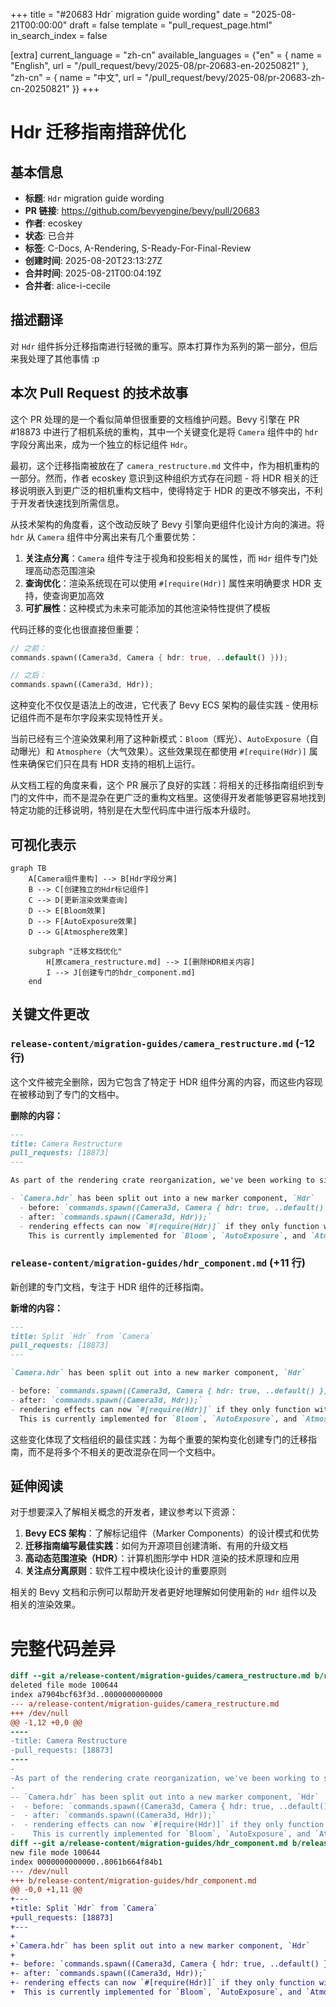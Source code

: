 +++
title = "#20683 Hdr` migration guide wording"
date = "2025-08-21T00:00:00"
draft = false
template = "pull_request_page.html"
in_search_index = false

[extra]
current_language = "zh-cn"
available_languages = {"en" = { name = "English", url = "/pull_request/bevy/2025-08/pr-20683-en-20250821" }, "zh-cn" = { name = "中文", url = "/pull_request/bevy/2025-08/pr-20683-zh-cn-20250821" }}
+++

# Hdr 迁移指南措辞优化

## 基本信息
- **标题**: `Hdr` migration guide wording
- **PR 链接**: https://github.com/bevyengine/bevy/pull/20683
- **作者**: ecoskey
- **状态**: 已合并
- **标签**: C-Docs, A-Rendering, S-Ready-For-Final-Review
- **创建时间**: 2025-08-20T23:13:27Z
- **合并时间**: 2025-08-21T00:04:19Z
- **合并者**: alice-i-cecile

## 描述翻译
对 `Hdr` 组件拆分迁移指南进行轻微的重写。原本打算作为系列的第一部分，但后来我处理了其他事情 :p

## 本次 Pull Request 的技术故事

这个 PR 处理的是一个看似简单但很重要的文档维护问题。Bevy 引擎在 PR #18873 中进行了相机系统的重构，其中一个关键变化是将 `Camera` 组件中的 `hdr` 字段分离出来，成为一个独立的标记组件 `Hdr`。

最初，这个迁移指南被放在了 `camera_restructure.md` 文件中，作为相机重构的一部分。然而，作者 ecoskey 意识到这种组织方式存在问题 - 将 HDR 相关的迁移说明嵌入到更广泛的相机重构文档中，使得特定于 HDR 的更改不够突出，不利于开发者快速找到所需信息。

从技术架构的角度看，这个改动反映了 Bevy 引擎向更组件化设计方向的演进。将 `hdr` 从 `Camera` 组件中分离出来有几个重要优势：

1. **关注点分离**：`Camera` 组件专注于视角和投影相关的属性，而 `Hdr` 组件专门处理高动态范围渲染
2. **查询优化**：渲染系统现在可以使用 `#[require(Hdr)]` 属性来明确要求 HDR 支持，使查询更加高效
3. **可扩展性**：这种模式为未来可能添加的其他渲染特性提供了模板

代码迁移的变化也很直接但重要：
```rust
// 之前：
commands.spawn((Camera3d, Camera { hdr: true, ..default() }));

// 之后：
commands.spawn((Camera3d, Hdr));
```

这种变化不仅仅是语法上的改进，它代表了 Bevy ECS 架构的最佳实践 - 使用标记组件而不是布尔字段来实现特性开关。

当前已经有三个渲染效果利用了这种新模式：`Bloom`（辉光）、`AutoExposure`（自动曝光）和 `Atmosphere`（大气效果）。这些效果现在都使用 `#[require(Hdr)]` 属性来确保它们只在具有 HDR 支持的相机上运行。

从文档工程的角度来看，这个 PR 展示了良好的实践：将相关的迁移指南组织到专门的文件中，而不是混杂在更广泛的重构文档里。这使得开发者能够更容易地找到特定功能的迁移说明，特别是在大型代码库中进行版本升级时。

## 可视化表示

```mermaid
graph TB
    A[Camera组件重构] --> B[Hdr字段分离]
    B --> C[创建独立的Hdr标记组件]
    C --> D[更新渲染效果查询]
    D --> E[Bloom效果]
    D --> F[AutoExposure效果]
    D --> G[Atmosphere效果]
    
    subgraph "迁移文档优化"
        H[原camera_restructure.md] --> I[删除HDR相关内容]
        I --> J[创建专门的hdr_component.md]
    end
```

## 关键文件更改

### `release-content/migration-guides/camera_restructure.md` (-12 行)
这个文件被完全删除，因为它包含了特定于 HDR 组件分离的内容，而这些内容现在被移动到了专门的文档中。

**删除的内容：**
```markdown
---
title: Camera Restructure
pull_requests: [18873]
---

As part of the rendering crate reorganization, we've been working to simplify Bevy `Camera`s:

- `Camera.hdr` has been split out into a new marker component, `Hdr`
  - before: `commands.spawn((Camera3d, Camera { hdr: true, ..default() });`
  - after: `commands.spawn((Camera3d, Hdr));`
  - rendering effects can now `#[require(Hdr)]` if they only function with an HDR camera.
    This is currently implemented for `Bloom`, `AutoExposure`, and `Atmosphere`
```

### `release-content/migration-guides/hdr_component.md` (+11 行)
新创建的专门文档，专注于 HDR 组件的迁移指南。

**新增的内容：**
```markdown
---
title: Split `Hdr` from `Camera`
pull_requests: [18873]
---

`Camera.hdr` has been split out into a new marker component, `Hdr`

- before: `commands.spawn((Camera3d, Camera { hdr: true, ..default() });`
- after: `commands.spawn((Camera3d, Hdr));`
- rendering effects can now `#[require(Hdr)]` if they only function with an HDR camera.
  This is currently implemented for `Bloom`, `AutoExposure`, and `Atmosphere`
```

这些变化体现了文档组织的最佳实践：为每个重要的架构变化创建专门的迁移指南，而不是将多个不相关的更改混杂在同一个文档中。

## 延伸阅读

对于想要深入了解相关概念的开发者，建议参考以下资源：

1. **Bevy ECS 架构**：了解标记组件（Marker Components）的设计模式和优势
2. **迁移指南编写最佳实践**：如何为开源项目创建清晰、有用的升级文档
3. **高动态范围渲染（HDR）**：计算机图形学中 HDR 渲染的技术原理和应用
4. **关注点分离原则**：软件工程中模块化设计的重要原则

相关的 Bevy 文档和示例可以帮助开发者更好地理解如何使用新的 `Hdr` 组件以及相关的渲染效果。

# 完整代码差异
```diff
diff --git a/release-content/migration-guides/camera_restructure.md b/release-content/migration-guides/camera_restructure.md
deleted file mode 100644
index a7904bcf63f3d..0000000000000
--- a/release-content/migration-guides/camera_restructure.md
+++ /dev/null
@@ -1,12 +0,0 @@
----
-title: Camera Restructure
-pull_requests: [18873]
----
-
-As part of the rendering crate reorganization, we've been working to simplify Bevy `Camera`s:
-
-- `Camera.hdr` has been split out into a new marker component, `Hdr`
-  - before: `commands.spawn((Camera3d, Camera { hdr: true, ..default() });`
-  - after: `commands.spawn((Camera3d, Hdr));`
-  - rendering effects can now `#[require(Hdr)]` if they only function with an HDR camera.
-    This is currently implemented for `Bloom`, `AutoExposure`, and `Atmosphere`
diff --git a/release-content/migration-guides/hdr_component.md b/release-content/migration-guides/hdr_component.md
new file mode 100644
index 0000000000000..8061b664f84b1
--- /dev/null
+++ b/release-content/migration-guides/hdr_component.md
@@ -0,0 +1,11 @@
+---
+title: Split `Hdr` from `Camera`
+pull_requests: [18873]
+---
+
+`Camera.hdr` has been split out into a new marker component, `Hdr`
+
+- before: `commands.spawn((Camera3d, Camera { hdr: true, ..default() });`
+- after: `commands.spawn((Camera3d, Hdr));`
+- rendering effects can now `#[require(Hdr)]` if they only function with an HDR camera.
+  This is currently implemented for `Bloom`, `AutoExposure`, and `Atmosphere`
```